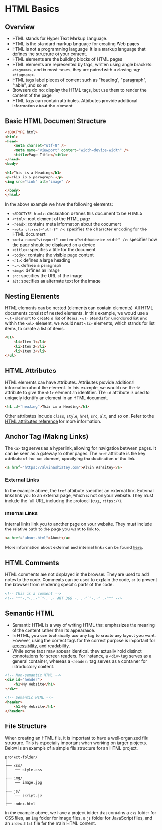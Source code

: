 # HTML Basics

## Overview

- HTML stands for Hyper Text Markup Language.
- HTML is the standard markup language for creating Web pages
- HTML is not a programming language. It is a markup language that defines the structure of your content.
- HTML elements are the building blocks of HTML pages
- HTML elements are represented by tags, written using angle brackets: `<tagname>`, and in most cases, they are paired with a closing tag: `</tagname>`.
- HTML tags label pieces of content such as "heading", "paragraph", "table", and so on
- Browsers do not display the HTML tags, but use them to render the content of the page
- HTML tags can contain attributes. Attributes provide additional information about the element

## Basic HTML Document Structure

```html
<!DOCTYPE html>
<html>
<head>
    <meta charset="utf-8" />
    <meta name="viewport" content="width=device-width" />
    <title>Page Title</title>
</head>
<body>

<h1>This is a Heading</h1>
<p>This is a paragraph.</p>
<img src="link" alt="image" />

</body>
</html>
```

In the above example we have the following elements:

- `<!DOCTYPE html>`: declaration defines this document to be HTML5
- `<html>`: root element of the HTML page
- `<head>`: contains meta information about the document
- `<meta charset="utf-8" />`: specifies the character encoding for the HTML document
- `<meta name="viewport" content="width=device-width" />`: specifies how the page should be displayed on a device
- `<title>`: specifies a title for the document
- `<body>`: contains the visible page content
- `<h1>`: defines a large heading
- `<p>`: defines a paragraph
- `<img>`: defines an image
- `src`: specifies the URL of the image
- `alt`: specifies an alternate text for the image


## Nesting Elements

HTML elements can be nested (elements can contain elements). All HTML documents consist of nested elements. In this example, we would use a `<ul>` element to create a list of items. `<ul>` stands for unordered list and within the `<ul>` element, we would nest `<li>` elements, which stands for list items, to create a list of items.

```html
<ul>
    <li>Item 1</li>
    <li>Item 2</li>
    <li>Item 3</li>
</ul>
```

## HTML Attributes

HTML elements can have attributes. Attributes provide additional information about the element. In this example, we would use the `id` attribute to give the `<h1>` element an identifier. The `id` attribute is used to uniquely identify an element in an HTML document.

```html
<h1 id="heading">This is a Heading</h1>
```

Other attributes include `class`, `style`, `href`, `src`, `alt`, and so on. Refer to the [HTML attributes reference](https://developer.mozilla.org/en-US/docs/Web/HTML/Attributes) for more information.

## Anchor Tag (Making Links)

The `<a>` tag serves as a hyperlink, allowing for navigation between pages. It can be seen as a gateway to other pages. The `href` attribute is the key attribute of the `<a>` element, specifying the destination of the link.

```html
<a href="https://alvinashiatey.com">Alvin Ashaitey</a>
```

### External Links

In the example above, the `href` attribute specifies an external link. External links link you to an external page, which is not on your website. They must include the full URL, including the protocol (e.g., `https://`).

### Internal Links

Internal links link you to another page on your website. They must include the relative path to the page you want to link to.

```html
<a href="about.html">About</a>
```

More information about external and internal links can be found [here](https://www.coffeecup.com/help/articles/absolute-vs-relative-pathslinks/).


## HTML Comments

HTML comments are not displayed in the browser. They are used to add notes to the code. Comments can be used to explain the code, or to prevent the browser from rendering specific parts of the code.

```html
<!-- This is a comment -->
<!-- °°°·.°·..·°¯°·._.· ART 369 ·._.·°¯°·.·° .·°°° -->
```

## Semantic HTML

- Semantic HTML is a way of writing HTML that emphasizes the meaning of the content rather than its appearance.
- In HTML, you can technically use any tag to create any layout you want. However, using the correct tags for the correct purpose is important for [accessibility](https://www.accessibility-developer-guide.com/knowledge/semantics/), and readability.
- While some tags may appear identical, they actually hold distinct connotations for screen readers. For instance, a `<div>` tag serves as a general container, whereas a `<header>` tag serves as a container for introductory content.

```html
<!-- Non-semantic HTML -->
<div id="header">
    <h1>My Website</h1>
</div>

<!-- Semantic HTML -->
<header>
    <h1>My Website</h1>
</header>
```

## File Structure

When creating an HTML file, it is important to have a well-organized file structure. This is especially important when working on larger projects. Below is an example of a simple file structure for an HTML project.

```tree
project-folder/
│
├── css/
│   └── style.css
│
├── img/
│   └── image.jpg
│
├── js/
│   └── script.js
│
├── index.html
```

In the example above, we have a project folder that contains a `css` folder for CSS files, an `img` folder for image files, a `js` folder for JavaScript files, and an `index.html` file for the main HTML content.
